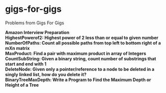 # gigs-for-gigs
Problems from Gigs For Gigs

<b>Amazon Interview Preparation<b>
<br/> HighestPowerof2: Highest power of 2 less than or equal to given number
<br/> NumberOfPaths: Count all possible paths from top left to bottom right of a mXn matrix
<br/> MaxProduct: Find a pair with maximum product in array of Integers
<br/> CountSubString: Given a binary string, count number of substrings that start and end with 1
<br/> DeleteNode: Given only a pointer/reference to a node to be deleted in a singly linked list, how do you delete it?
<br/> BinaryTreeMaxDepth: Write a Program to Find the Maximum Depth or Height of a Tree